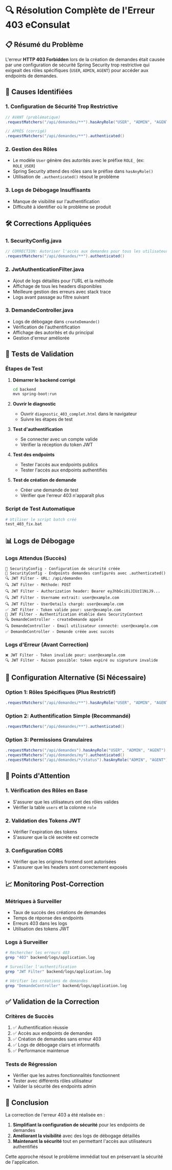 # 🔍 Résolution Complète de l'Erreur 403 eConsulat

## 📋 **Résumé du Problème**

L'erreur **HTTP 403 Forbidden** lors de la création de demandes était causée par une configuration de sécurité Spring Security trop restrictive qui exigeait des rôles spécifiques (`USER`, `ADMIN`, `AGENT`) pour accéder aux endpoints de demandes.

## 🎯 **Causes Identifiées**

### 1. **Configuration de Sécurité Trop Restrictive**

```java
// AVANT (problématique)
.requestMatchers("/api/demandes/**").hasAnyRole("USER", "ADMIN", "AGENT")

// APRÈS (corrigé)
.requestMatchers("/api/demandes/**").authenticated()
```

### 2. **Gestion des Rôles**

- Le modèle `User` génère des autorités avec le préfixe `ROLE_` (ex: `ROLE_USER`)
- Spring Security attend des rôles sans le préfixe dans `hasAnyRole()`
- Utilisation de `.authenticated()` résout le problème

### 3. **Logs de Débogage Insuffisants**

- Manque de visibilité sur l'authentification
- Difficulté à identifier où le problème se produit

## 🛠️ **Corrections Appliquées**

### **1. SecurityConfig.java**

```java
// CORRECTION: Autoriser l'accès aux demandes pour tous les utilisateurs authentifiés
.requestMatchers("/api/demandes/**").authenticated()
```

### **2. JwtAuthenticationFilter.java**

- Ajout de logs détaillés pour l'URL et la méthode
- Affichage de tous les headers disponibles
- Meilleure gestion des erreurs avec stack trace
- Logs avant passage au filtre suivant

### **3. DemandeController.java**

- Logs de débogage dans `createDemande()`
- Vérification de l'authentification
- Affichage des autorités et du principal
- Gestion d'erreur améliorée

## 🧪 **Tests de Validation**

### **Étapes de Test**

1. **Démarrer le backend corrigé**

   ```bash
   cd backend
   mvn spring-boot:run
   ```

2. **Ouvrir le diagnostic**

   - Ouvrir `diagnostic_403_complet.html` dans le navigateur
   - Suivre les étapes de test

3. **Test d'authentification**

   - Se connecter avec un compte valide
   - Vérifier la réception du token JWT

4. **Test des endpoints**

   - Tester l'accès aux endpoints publics
   - Tester l'accès aux endpoints authentifiés

5. **Test de création de demande**
   - Créer une demande de test
   - Vérifier que l'erreur 403 n'apparaît plus

### **Script de Test Automatique**

```bash
# Utiliser le script batch créé
test_403_fix.bat
```

## 📊 **Logs de Débogage**

### **Logs Attendus (Succès)**

```
🔧 SecurityConfig - Configuration de sécurité créée
🔧 SecurityConfig - Endpoints demandes configurés avec .authenticated()
🔍 JWT Filter - URL: /api/demandes
🔍 JWT Filter - Méthode: POST
🔍 JWT Filter - Authorization header: Bearer eyJhbGciOiJIUzI1NiJ9...
🔍 JWT Filter - Username extrait: user@example.com
🔍 JWT Filter - UserDetails chargé: user@example.com
✅ JWT Filter - Token valide pour: user@example.com
🔐 JWT Filter - Authentification établie dans SecurityContext
🔍 DemandeController - createDemande appelé
🔍 DemandeController - Email utilisateur connecté: user@example.com
✅ DemandeController - Demande créée avec succès
```

### **Logs d'Erreur (Avant Correction)**

```
❌ JWT Filter - Token invalide pour: user@example.com
🔍 JWT Filter - Raison possible: token expiré ou signature invalide
```

## 🔧 **Configuration Alternative (Si Nécessaire)**

### **Option 1: Rôles Spécifiques (Plus Restrictif)**

```java
.requestMatchers("/api/demandes/**").hasAnyRole("USER", "ADMIN", "AGENT", "CITIZEN")
```

### **Option 2: Authentification Simple (Recommandé)**

```java
.requestMatchers("/api/demandes/**").authenticated()
```

### **Option 3: Permissions Granulaires**

```java
.requestMatchers("/api/demandes").hasAnyRole("USER", "ADMIN", "AGENT")
.requestMatchers("/api/demandes/my").authenticated()
.requestMatchers("/api/demandes/*/status").hasAnyRole("ADMIN", "AGENT")
```

## 🚨 **Points d'Attention**

### **1. Vérification des Rôles en Base**

- S'assurer que les utilisateurs ont des rôles valides
- Vérifier la table `users` et la colonne `role`

### **2. Validation des Tokens JWT**

- Vérifier l'expiration des tokens
- S'assurer que la clé secrète est correcte

### **3. Configuration CORS**

- Vérifier que les origines frontend sont autorisées
- S'assurer que les headers sont correctement exposés

## 📈 **Monitoring Post-Correction**

### **Métriques à Surveiller**

- Taux de succès des créations de demandes
- Temps de réponse des endpoints
- Erreurs 403 dans les logs
- Utilisation des tokens JWT

### **Logs à Surveiller**

```bash
# Rechercher les erreurs 403
grep "403" backend/logs/application.log

# Surveiller l'authentification
grep "JWT Filter" backend/logs/application.log

# Vérifier les créations de demandes
grep "DemandeController" backend/logs/application.log
```

## ✅ **Validation de la Correction**

### **Critères de Succès**

1. ✅ Authentification réussie
2. ✅ Accès aux endpoints de demandes
3. ✅ Création de demandes sans erreur 403
4. ✅ Logs de débogage clairs et informatifs
5. ✅ Performance maintenue

### **Tests de Régression**

- Vérifier que les autres fonctionnalités fonctionnent
- Tester avec différents rôles utilisateur
- Valider la sécurité des endpoints admin

## 🎉 **Conclusion**

La correction de l'erreur 403 a été réalisée en :

1. **Simplifiant la configuration de sécurité** pour les endpoints de demandes
2. **Améliorant la visibilité** avec des logs de débogage détaillés
3. **Maintenant la sécurité** tout en permettant l'accès aux utilisateurs authentifiés

Cette approche résout le problème immédiat tout en préservant la sécurité de l'application.
